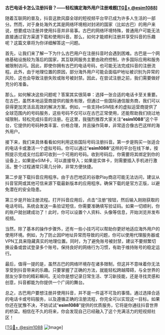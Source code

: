 **古巴电话卡怎么注册抖音？——轻松搞定海外用户注册难题[[TG💪+ @esim1088](https://t.me/s/esim1088)]**

随着互联网的普及，抖音这款风靡全球的短视频平台早已成为许多人生活的一部分。然而，对于身处海外尤其是网络环境相对封闭的国家（比如古巴）的用户来说，想要成功注册并使用抖音并非易事。古巴的网络环境特殊，普通用户可能无法直接通过官方渠道下载和使用抖音。那么，如何才能顺利注册并享受抖音的乐趣呢？这篇文章将为你详细解答这一问题。

首先，让我们来了解一下为什么古巴用户在注册抖音时会遇到困难。古巴是一个网络基础设施较为落后的国家，其互联网服务主要由政府控制，许多国际应用和服务被限制访问。因此，即使你拥有古巴的电话号码，也可能无法完成抖音的注册流程。此外，由于地理位置的原因，部分海外用户可能会面临IP地址被识别为异常的风险，这也会导致注册失败或账号被封禁。因此，在尝试注册之前，我们需要做好充分的准备。

那么，如何解决这些问题呢？答案其实很简单：选择一张合适的电话卡至关重要。在古巴，虽然本地运营商提供的服务有限，但通过一些国际通信服务商，我们可以获得更加灵活且高效的解决方案。例如，一些支持eSIM技术的虚拟运营商提供了全球范围内的号码服务，这些号码不仅可以在古巴正常使用，还能帮助我们绕过地域限制，轻松完成抖音的注册。在这里，我强烈推荐大家关注“**esim1088**”这个平台，它提供的号码种类丰富、价格合理，并且操作简单，非常适合像古巴这样的海外用户。

接下来，我们来具体看看如何利用这些国际号码注册抖音。第一步是购买一张适合的电话卡或激活一个虚拟号码。你可以通过“**esim1088**”这样的平台在线下单，按照提示完成支付后即可收到一个可用的号码。收到号码后，你需要将其绑定到你的设备上，如果是eSIM卡，可以直接导入；如果是实体卡，则需要插入手机进行激活。整个过程通常只需几分钟，非常方便快捷。

第二步是下载抖音应用程序。由于古巴地区的谷歌Play商店可能无法访问，建议从抖音官网或其他可信来源下载最新版本的应用程序。确保下载的是官方正版，以避免潜在的安全隐患。

第三步是开始注册流程。打开抖音应用后，点击“注册”按钮，然后输入刚刚获取的电话号码。系统会发送一条验证短信，你需要准确填写验证码。如果一切顺利，你的账户就创建成功了！此时，你可以设置个人资料、头像等信息，开始浏览并发布视频。

当然，除了基本的操作步骤外，还有一些小技巧可以帮助你更好地适应海外用户的使用环境。例如，为了防止因IP地址异常而导致的问题，你可以使用代理服务器或VPN工具来隐藏真实的地理位置。同时，为了避免账号被封禁，建议不要频繁切换设备或尝试登录多个账号。保持良好的网络行为习惯，有助于维持账号的稳定运行。

最后，值得一提的是，虽然古巴的网络环境存在诸多限制，但这并不意味着你无法享受到抖音带来的乐趣。只要掌握了正确的方法，就能轻松跨越障碍，与全世界的朋友分享你的精彩瞬间。无论你是想记录日常生活、学习新技能，还是寻找灵感和创意，抖音都能为你提供一个广阔的舞台。

总之，古巴用户要想注册并使用抖音，并不是一件遥不可及的事情。通过选择合适的电话卡或号码服务，以及遵循正确的注册流程，你完全可以实现这一目标。如果你还在犹豫不决，不妨试试“**esim1088**”提供的优质服务，它将是你通往抖音世界的桥梁。相信在不久的将来，你会发现自己已经融入了这个充满活力的短视频社区！

[[TG💪+ @esim1088](https://t.me/s/esim1088) ![Image](https://i.postimg.cc/4NQfJmqS/Snipaste-2025-05-13-00-14-12.png)]
